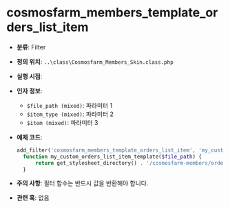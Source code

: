 # cosmosfarm_members_template_orders_list_item

- **분류**: Filter
- **정의 위치**: `..\class\Cosmosfarm_Members_Skin.class.php`
- **실행 시점**: 
- **인자 정보**:
  - `$file_path (mixed)`: 파라미터 1
  - `$item_type (mixed)`: 파라미터 2
  - `$item (mixed)`: 파라미터 3
- **예제 코드**:

  ```php
  add_filter('cosmosfarm_members_template_orders_list_item', 'my_custom_orders_list_item_template');
    function my_custom_orders_list_item_template($file_path) {
        return get_stylesheet_directory() . '/cosmosfarm-members/orders-list-item.php';
    }
  ```

- **주의 사항**: 필터 함수는 반드시 값을 반환해야 합니다.
- **관련 훅**: 없음
